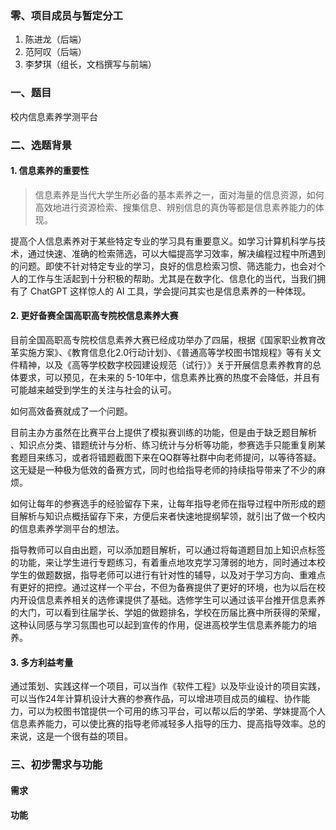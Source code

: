 ### 零、项目成员与暂定分工

1. 陈进龙（后端）
2. 范阿叹（后端）
3. 李梦琪（组长，文档撰写与前端）

### 一、题目

校内信息素养学测平台

### 二、选题背景

#### 1. 信息素养的重要性

> 信息素养是当代大学生所必备的基本素养之一，面对海量的信息资源，如何高效地进行资源检索、搜集信息、辨别信息的真伪等都是信息素养能力的体现。

提高个人信息素养对于某些特定专业的学习具有重要意义。如学习计算机科学与技术，通过快速、准确的检索筛选，可以大幅提高学习效率，解决编程过程中所遇到的问题。即使不针对特定专业的学习，良好的信息检索习惯、筛选能力，也会对个人的工作与生活起到十分积极的帮助。尤其是在数字化、信息化的当代，当我们拥有了 ChatGPT 这样惊人的 AI 工具，学会提问其实也是信息素养的一种体现。

#### 2. 更好备赛全国高职高专院校信息素养大赛

目前全国高职高专院校信息素养大赛已经成功举办了四届，根据《国家职业教育改革实施方案》、《教育信息化2.0行动计划》、《普通高等学校图书馆规程》等有关文件精神，以及《高等学校数字校园建设规范（试行）》关于开展信息素养教育的总体要求，可以预见，在未来的 5-10年中，信息素养比赛的热度不会降低，并且有可能越来越受到学生的关注与社会的认可。

如何高效备赛就成了一个问题。

目前主办方虽然在比赛平台上提供了模拟赛训练的功能，但是由于缺乏题目解析 、知识点分类、错题统计与分析、练习统计与分析等功能，参赛选手只能重复刷某套题目来练习，或者将错题截图下来在QQ群等社群中向老师提问，以等待答疑。这无疑是一种极为低效的备赛方式，同时也给指导老师的持续指导带来了不少的麻烦。

如何让每年的参赛选手的经验留存下来，让每年指导老师在指导过程中所形成的题目解析与知识点概括留存下来，方便后来者快速地提纲挈领，就引出了做一个校内的信息素养学测平台的想法。

指导教师可以自由出题，可以添加题目解析，可以通过将每道题目加上知识点标签的功能，来让学生进行专题练习，有着重点地攻克学习薄弱的地方，同时通过本校学生的做题数据，指导老师可以进行有针对性的辅导，以及对于学习方向、重难点有更好的把控。通过这样一个平台，不但为备赛提供了更好的环境，也为以后在校内开设信息素养相关的选修课提供了基础。选修学生可以通过该平台推开信息素养的大门，可以看到往届学长、学姐的做题排名，学校在历届比赛中所获得的荣耀，这种认同感与学习氛围也可以起到宣传的作用，促进高校学生信息素养能力的培养。

#### 3. 多方利益考量

通过策划、实践这样一个项目，可以当作《软件工程》以及毕业设计的项目实践，可以当作24年计算机设计大赛的参赛作品，可以增进项目成员的编程、协作能力，可以为校图书馆提供一个可用的练习平台，可以帮以后的学弟、学妹提高个人信息素养能力，可以使比赛的指导老师减轻多人指导的压力、提高指导效率。总的来说，这是一个很有益的项目。

### 三、初步需求与功能

#### 需求

#### 功能